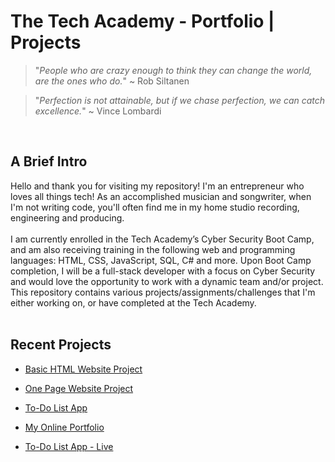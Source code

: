 # The Tech Academy - Portfolio | Projects

>"*People who are crazy enough to think they can change the world, are the ones who do.*"  ~ Rob Siltanen

>"*Perfection is not attainable, but if we chase perfection, we can catch excellence.*"  ~ Vince Lombardi
<br>

## A Brief Intro

Hello and thank you for visiting my repository! I'm an entrepreneur who loves all things tech! As an accomplished musician and songwriter, when I'm not writing code, you'll often find me in my home studio recording, engineering and producing.
<br>
<br>
I am currently enrolled in the Tech Academy’s Cyber Security Boot Camp, and am also receiving training in the following web and programming languages: HTML, CSS, JavaScript, SQL, C# and more. Upon Boot Camp completion, I will be a full-stack developer with a focus on Cyber Security and would love the opportunity to work with a dynamic team and/or project. This repository contains various projects/assignments/challenges that I'm either working on, or have completed at the Tech Academy.
<br>
<br>

## Recent Projects


* [Basic HTML Website Project](https://github.com/pn-cyber/Tech-Academy-Projects/tree/front-end-web-development-and-security-course-projects/portfolio/projects/basic-html-website-project)

* [One Page Website Project](https://github.com/pn-cyber/Tech-Academy-Projects/tree/front-end-web-development-and-security-course-projects/portfolio/projects/one-page-website)

* [To-Do List App](https://github.com/pn-cyber/Tech-Academy-Projects/tree/front-end-web-development-and-security-course-projects/portfolio/projects/to-do_app)

* [My Online Portfolio](https://www.paulnoia.com/)

* [To-Do List App - Live](https://www.paulnoia.com/projects/to-do_app/)
